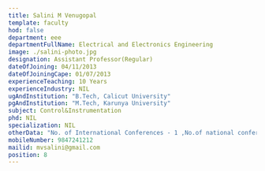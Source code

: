 ```yaml
---
title: Salini M Venugopal
template: faculty
hod: false
department: eee
departmentFullName: Electrical and Electronics Engineering
image: ./salini-photo.jpg
designation: Assistant Professor(Regular)
dateOfJoining: 04/11/2013
dateOfJoiningCape: 01/07/2013
experienceTeaching: 10 Years
experienceIndustry: NIL
ugAndInstitution: "B.Tech, Calicut University"
pgAndInstitution: "M.Tech, Karunya University"
subject: Control&Instrumentation
phd: NIL
specialization: NIL
otherData: "No. of International Conferences - 1 ,No.of national conferences - 1"
mobileNumber: 9847241212
mailid: mvsalini@gmail.com
position: 8
---
```

